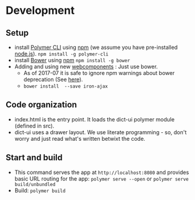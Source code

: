 
# Development
## Setup
- install [Polymer CLI](https://github.com/Polymer/polymer-cli) using
[npm](https://www.npmjs.com) (we assume you have pre-installed [node.js](https://nodejs.org)). `npm install -g polymer-cli`
- install [Bower](https://bower.io/) using [npm](https://www.npmjs.com) `npm install -g bower`
- Adding and using new [webcomponents](https://www.webcomponents.org/) : Just use bower.
   - As of 2017-07 it is safe to ignore npm warnings about bower deprecation (See [here](https://www.polymer-project.org/2.0/docs/tools/polymer-cli)).
   - `bower install  --save iron-ajax`

## Code organization
- index.html is the entry point. It loads the dict-ui polymer module (defined in src).
- dict-ui uses a drawer layout. We use literate programming - so, don't worry and just read what's written betwixt the code.

## Start and build
- This command serves the app at `http://localhost:8080` and provides basic URL
routing for the app: `polymer serve --open` or `polymer serve build/unbundled`
- Build: `polymer build`
